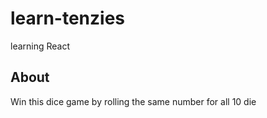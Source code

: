 # learn-tenzies
learning React

## About

Win this dice game by rolling the same number for all 10 die
